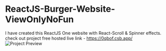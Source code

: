 # ReactJS-Burger-Website-ViewOnlyNoFun
I have created this ReactJS One website with React-Scroll & Spinner effects.
check out project free hosted live link - https://0qbof.csb.app/
<img src="./pihu01-burger-website.gif" alt="Project Preview"/>
